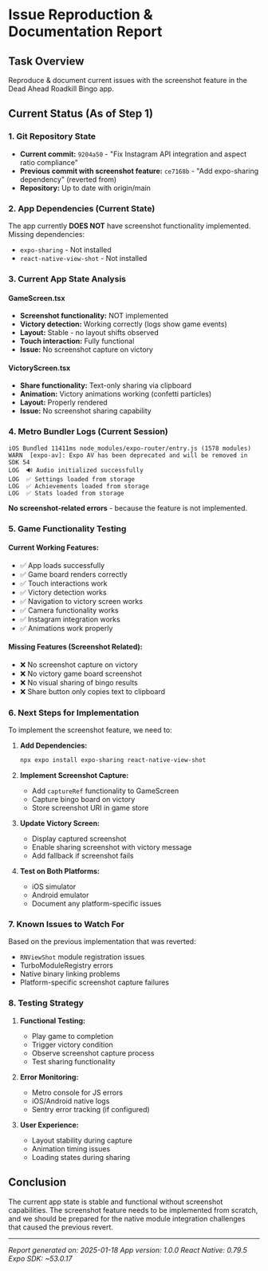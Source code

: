 # Issue Reproduction & Documentation Report

## Task Overview
Reproduce & document current issues with the screenshot feature in the Dead Ahead Roadkill Bingo app.

## Current Status (As of Step 1)

### 1. Git Repository State
- **Current commit:** `9204a50` - "Fix Instagram API integration and aspect ratio compliance"
- **Previous commit with screenshot feature:** `ce7168b` - "Add expo-sharing dependency" (reverted from)
- **Repository:** Up to date with origin/main

### 2. App Dependencies (Current State)
The app currently **DOES NOT** have screenshot functionality implemented. Missing dependencies:
- `expo-sharing` - Not installed
- `react-native-view-shot` - Not installed

### 3. Current App State Analysis

#### GameScreen.tsx
- **Screenshot functionality:** NOT implemented
- **Victory detection:** Working correctly (logs show game events)
- **Layout:** Stable - no layout shifts observed
- **Touch interaction:** Fully functional
- **Issue:** No screenshot capture on victory

#### VictoryScreen.tsx
- **Share functionality:** Text-only sharing via clipboard
- **Animation:** Victory animations working (confetti particles)
- **Layout:** Properly rendered
- **Issue:** No screenshot sharing capability

### 4. Metro Bundler Logs (Current Session)
```
iOS Bundled 11411ms node_modules/expo-router/entry.js (1578 modules)
WARN  [expo-av]: Expo AV has been deprecated and will be removed in SDK 54
LOG  🔊 Audio initialized successfully
LOG  ✅ Settings loaded from storage
LOG  ✅ Achievements loaded from storage
LOG  ✅ Stats loaded from storage
```

**No screenshot-related errors** - because the feature is not implemented.

### 5. Game Functionality Testing

#### Current Working Features:
- ✅ App loads successfully
- ✅ Game board renders correctly
- ✅ Touch interactions work
- ✅ Victory detection works
- ✅ Navigation to victory screen works
- ✅ Camera functionality works
- ✅ Instagram integration works
- ✅ Animations work properly

#### Missing Features (Screenshot Related):
- ❌ No screenshot capture on victory
- ❌ No victory game board screenshot
- ❌ No visual sharing of bingo results
- ❌ Share button only copies text to clipboard

### 6. Next Steps for Implementation

To implement the screenshot feature, we need to:

1. **Add Dependencies:**
   ```bash
   npx expo install expo-sharing react-native-view-shot
   ```

2. **Implement Screenshot Capture:**
   - Add `captureRef` functionality to GameScreen
   - Capture bingo board on victory
   - Store screenshot URI in game store

3. **Update Victory Screen:**
   - Display captured screenshot
   - Enable sharing screenshot with victory message
   - Add fallback if screenshot fails

4. **Test on Both Platforms:**
   - iOS simulator
   - Android emulator
   - Document any platform-specific issues

### 7. Known Issues to Watch For

Based on the previous implementation that was reverted:
- `RNViewShot` module registration issues
- TurboModuleRegistry errors
- Native binary linking problems
- Platform-specific screenshot capture failures

### 8. Testing Strategy

1. **Functional Testing:**
   - Play game to completion
   - Trigger victory condition
   - Observe screenshot capture process
   - Test sharing functionality

2. **Error Monitoring:**
   - Metro console for JS errors
   - iOS/Android native logs
   - Sentry error tracking (if configured)

3. **User Experience:**
   - Layout stability during capture
   - Animation timing issues
   - Loading states during sharing

## Conclusion

The current app state is stable and functional without screenshot capabilities. The screenshot feature needs to be implemented from scratch, and we should be prepared for the native module integration challenges that caused the previous revert.

---

*Report generated on: 2025-01-18*
*App version: 1.0.0*
*React Native: 0.79.5*
*Expo SDK: ~53.0.17*
